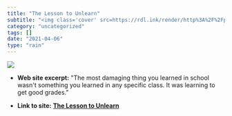 ```yaml
---
title: "The Lesson to Unlearn"
subtitle: "<img class='cover' src=https://rdl.ink/render/http%3A%2F%2Fpaulgraham.com%2Flesson.html>"
category: "uncategorized"
tags: []
date: "2021-04-06"
type: "rain"
---
```

<img class="cover" src=https://rdl.ink/render/http%3A%2F%2Fpaulgraham.com%2Flesson.html>



* **Web site excerpt:** "The most damaging thing you learned in school wasn't something you learned in any specific class. It was learning to get good grades."

* **Link to site:** **[The Lesson to Unlearn](http://paulgraham.com/lesson.html)**